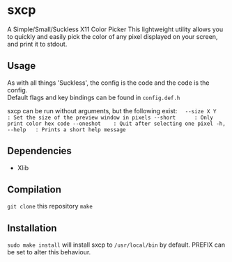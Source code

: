 # sxcp  
A Simple/Small/Suckless X11 Color Picker
This lightweight utility allows you to quickly and easily pick the color of any pixel displayed on your screen, and print it to stdout.

## Usage  
As with all things 'Suckless', the config is the code and the code is the config.  
Default flags and key bindings can be found in `config.def.h`

sxcp can be run without arguments, but the following exist:
`  --size X Y   : Set the size of the preview window in pixels
   --short      : Only print color hex code
   --oneshot    : Quit after selecting one pixel
   -h, --help   : Prints a short help message`

## Dependencies
- Xlib

## Compilation
`git clone` this repository
`make`

## Installation
`sudo make install` will install sxcp to `/usr/local/bin` by default. PREFIX can be set to alter this behaviour.
